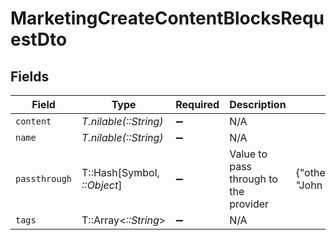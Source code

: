 # MarketingCreateContentBlocksRequestDto


## Fields

| Field                                 | Type                                  | Required                              | Description                           | Example                               |
| ------------------------------------- | ------------------------------------- | ------------------------------------- | ------------------------------------- | ------------------------------------- |
| `content`                             | *T.nilable(::String)*                 | :heavy_minus_sign:                    | N/A                                   |                                       |
| `name`                                | *T.nilable(::String)*                 | :heavy_minus_sign:                    | N/A                                   |                                       |
| `passthrough`                         | T::Hash[Symbol, *::Object*]           | :heavy_minus_sign:                    | Value to pass through to the provider | {"other_known_names": "John Doe"}     |
| `tags`                                | T::Array<*::String*>                  | :heavy_minus_sign:                    | N/A                                   |                                       |